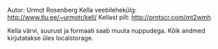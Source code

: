 Autor: Urmot Rosenberg
Kella veebilehekülg: http://www.tlu.ee/~urmotr/kell/
Kellast pilt: http://prntscr.com/mt2wmh

Kella värvi, suurust ja formaati saab muuta nuppudega. Kõik andmed kirjutatakse üles localstorage.

